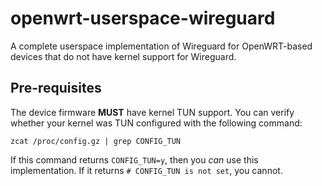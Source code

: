 # openwrt-userspace-wireguard

A complete userspace implementation of Wireguard for OpenWRT-based devices that do not have kernel support for Wireguard.

## Pre-requisites
The device firmware **MUST** have kernel TUN support. You can verify whether your kernel was TUN configured with the following command:
```
zcat /proc/config.gz | grep CONFIG_TUN
```

If this command returns `CONFIG_TUN=y`, then you *can* use this implementation. If it returns `# CONFIG_TUN is not set`, you cannot.
